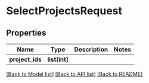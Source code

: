 # SelectProjectsRequest

## Properties
Name | Type | Description | Notes
------------ | ------------- | ------------- | -------------
**project_ids** | **list[int]** |  | 

[[Back to Model list]](../README.md#documentation-for-models) [[Back to API list]](../README.md#documentation-for-api-endpoints) [[Back to README]](../README.md)


